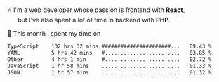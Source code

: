 ⭐ I'm a web developer whose passion is frontend with <b>React</b>,<br/>
&nbsp; &nbsp; &nbsp; but I've also spent a lot of time in backend with <b>PHP</b>.

📅 This month I spent my time on

<!--START_SECTION:waka-->

```txt
TypeScript    132 hrs 32 mins ######################...   89.43 %
YAML          5 hrs 42 mins   #........................   03.85 %
Other         4 hrs 1 min     #........................   02.72 %
JavaScript    1 hr 58 mins    .........................   01.33 %
JSON          1 hr 57 mins    .........................   01.32 %
```

<!--END_SECTION:waka-->
